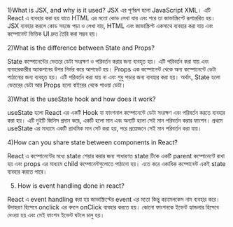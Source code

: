 1)What is JSX, and why is it used?
JSX এর পূর্ণরূপ হলো JavaScript XML। এটি React এ ব্যবহার করা হয় যাতে HTML এর মতো কোড লেখা যায় এবং পরে তা জাভাস্ক্রিপ্টে রূপান্তরিত হয়। JSX ব্যবহার করলে কোড সহজে পড়া ও লেখা যায়, HTML এবং জাভাস্ক্রিপ্ট একসাথে ব্যবহার করা যায় এবং কম্পোনেন্ট ভিত্তিক UI দ্রুত তৈরি করা সম্ভব হয়।



2)What is the difference between State and Props?

State কম্পোনেন্টের ভেতরে ডেটা সংরক্ষণ ও পরিবর্তন করার জন্য ব্যবহৃত হয়। এটি পরিবর্তন করা যায় এবং ব্যবহারকারীর অ্যাকশনের উপর নির্ভর করে আপডেট হয়।
Props এক কম্পোনেন্ট থেকে অন্য কম্পোনেন্টে ডেটা পাঠানোর জন্য ব্যবহৃত হয়। এটি পরিবর্তন করা যায় না এবং শুধু পড়ার জন্য ব্যবহার করা হয়।
অর্থাৎ, State হলো ভেতরের ডেটা আর Props হলো বাইরের থেকে পাওয়া ডেটা।



3)What is the useState hook and how does it work?

useState হলো React এর একটি Hook যা ফাংশনাল কম্পোনেন্টে ডেটা সংরক্ষণ এবং পরিবর্তন করতে ব্যবহার করা হয়। এটি দুইটি জিনিস প্রদান করে, একটি হলো মান এবং অন্যটি হলো সেই মান পরিবর্তন করার ফাংশন। প্রথমে useState এর মাধ্যমে একটি প্রাথমিক মান সেট করা হয়, পরে প্রয়োজনে সেই মান পরিবর্তন করা যায়।



4)How can you share state between components in React?

React এ কম্পোনেন্টের মধ্যে state শেয়ার করার জন্য সাধারণত state টিকে একটি parent কম্পোনেন্টে রাখা হয় এবং props এর মাধ্যমে child কম্পোনেন্টগুলোতে পাঠানো হয়। এতে করে একাধিক কম্পোনেন্ট একই state ব্যবহার করতে পারে।



5) How is event handling done in react?

React এ event handling করা হয় জাভাস্ক্রিপ্টের event এর মতো কিন্তু ক্যামেলকেস নাম ব্যবহার করে। উদাহরণ হিসেবে onclick এর বদলে onClick ব্যবহার করতে হয়। কোনো ফাংশনকে ইভেন্ট হ্যান্ডলার হিসেবে দেওয়া হয় এবং সেই ফাংশন ইভেন্ট ঘটলে চালু হয়।
